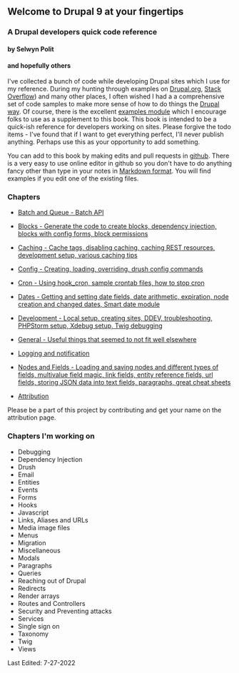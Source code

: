 ## Welcome to Drupal 9 at your fingertips
### A Drupal developers quick code reference
#### by Selwyn Polit
#### and hopefully others

I've collected a bunch of code while developing Drupal sites which I use for my reference.  During my hunting through examples on [Drupal.org](https://www.drupal.org/), [Stack Overflow](https://stackoverflow.com/questions/tagged/drupal)) and many other places, I often wished I had a a comprehensive set of code samples to make more sense of how to do things the [Drupal way](https://events.drupal.org/neworleans2016/sessions/drupal-way-philosophy).  Of course, there is the excellent [examples module](https://www.drupal.org/project/examples) which I encourage folks to use as a supplement to this book.  This book is intended to be a quick-ish reference for developers working on sites. Please forgive the todo items - I've found that if I want to get everything perfect, I'll never publish anything. Perhaps use this as your opportunity to add something.

You can add to this book by making edits and pull requests in [github](https://github.com/selwynpolit/d9book/tree/gh-pages/book).  There is a very easy to use online editor in github so you don't have to do anything fancy other than type in your notes in [Markdown format](https://github.github.com/gfm/). You will find examples if you edit one of the existing files.

### Chapters
- [Batch and Queue - Batch API](book/bq.html)
- [Blocks - Generate the code to create blocks, dependency injection, blocks with config forms, block permissions](book/blocks.html)
- [Caching - Cache tags, disabling caching, caching REST resources, development setup, various caching tips](book/caching.html)
- [Config - Creating, loading, overriding, drush config commands](book/config.md)
- [Cron - Using hook_cron, sample crontab files, how to stop cron](book/cron.md)
- [Dates - Getting and setting date fields, date arithmetic, expiration, node creation and changed dates, Smart date module](book/dates.html)
- [Development - Local setup, creating sites, DDEV, troubleshooting, PHPStorm setup, Xdebug setup, Twig debugging](book/development.html)
- [General - Useful things that seemed to not fit well elsewhere](book/general.md)
- [Logging and notification](book/logging.html)
- [Nodes and Fields - Loading and saving nodes and different types of fields, multivalue field magic, link fields, entity reference fields, url fields, storing JSON data into text fields, paragraphs, great cheat sheets](book/nodes_n_fields.html)


- [Attribution](book/attribution.html)

Please be a part of this project by contributing and get your name on the attribution page.

### Chapters I'm working on
- Debugging
- Dependency Injection
- Drush
- Email
- Entities
- Events
- Forms
- Hooks
- Javascript
- Links, Aliases and URLs
- Media image files
- Menus
- Migration
- Miscellaneous
- Modals
- Paragraphs
- Queries
- Reaching out of Drupal
- Redirects
- Render arrays
- Routes and Controllers
- Security and Preventing attacks
- Services
- Single sign on
- Taxonomy
- Twig
- Views





Last Edited: 7-27-2022
